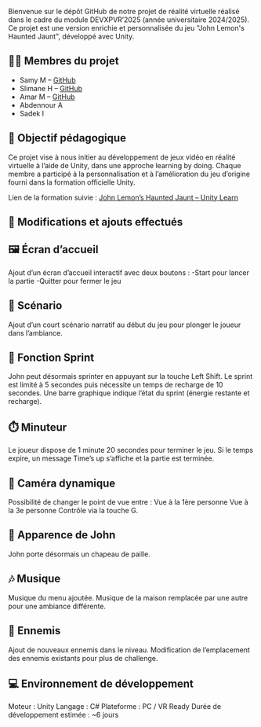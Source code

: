 Bienvenue sur le dépôt GitHub de notre projet de réalité virtuelle réalisé dans le cadre du module DEVXPVR’2025 (année universitaire 2024/2025).
Ce projet est une version enrichie et personnalisée du jeu "John Lemon's Haunted Jaunt", développé avec Unity.

## 👨‍💻 Membres du projet

- Samy M – [GitHub](https://github.com/samy530)  
- Slimane H – [GitHub](https://github.com/slimane-hll)  
- Amar M – [GitHub](https://github.com/AmarMeb)  
- Abdennour A 
- Sadek I

## 🧠 Objectif pédagogique

Ce projet vise à nous initier au développement de jeux vidéo en réalité virtuelle à l’aide de Unity, dans une approche learning by doing.
Chaque membre a participé à la personnalisation et à l’amélioration du jeu d’origine fourni dans la formation officielle Unity.

Lien de la formation suivie : [John Lemon’s Haunted Jaunt – Unity Learn](https://learn.unity.com/project/john-lemon-s-haunted-jaunt-3d-beginner)

## 🔧 Modifications et ajouts effectués
## 🖼️ Écran d’accueil
Ajout d’un écran d’accueil interactif avec deux boutons :
-Start pour lancer la partie
-Quitter pour fermer le jeu

## 📖 Scénario
Ajout d’un court scénario narratif au début du jeu pour plonger le joueur dans l’ambiance.
   
## 🏃 Fonction Sprint
John peut désormais sprinter en appuyant sur la touche Left Shift.
Le sprint est limité à 5 secondes puis nécessite un temps de recharge de 10 secondes.
Une barre graphique indique l’état du sprint (énergie restante et recharge).

## ⏱️ Minuteur
Le joueur dispose de 1 minute 20 secondes pour terminer le jeu.
Si le temps expire, un message Time’s up s’affiche et la partie est terminée.

## 🎥 Caméra dynamique
Possibilité de changer le point de vue entre :
Vue à la 1ère personne
Vue à la 3e personne
Contrôle via la touche G.

## 👒 Apparence de John
John porte désormais un chapeau de paille.

## 🎶 Musique
Musique du menu ajoutée.
Musique de la maison remplacée par une autre pour une ambiance différente.

## 👾 Ennemis
Ajout de nouveaux ennemis dans le niveau.
Modification de l’emplacement des ennemis existants pour plus de challenge.

## 💻 Environnement de développement
Moteur : Unity
Langage : C#
Plateforme : PC / VR Ready
Durée de développement estimée : ~6 jours
